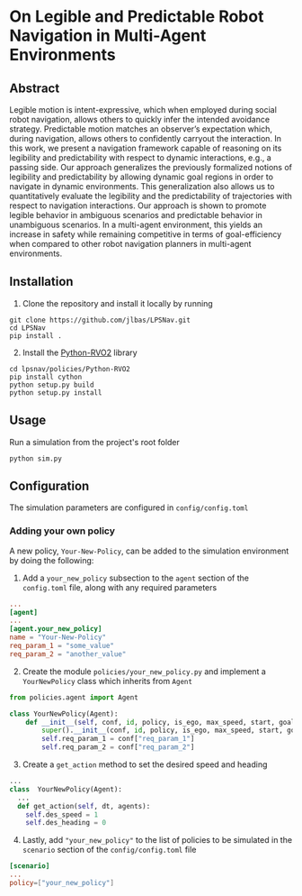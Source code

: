 # On Legible and Predictable Robot Navigation in Multi-Agent Environments

## Abstract
Legible motion is intent-expressive, which when employed during social robot navigation, allows others to quickly infer the intended avoidance strategy. Predictable motion matches an observer’s expectation which, during navigation, allows others to confidently carryout the interaction. In this work, we present a navigation framework capable of reasoning on its legibility and predictability with respect to dynamic interactions, e.g., a passing side. Our approach generalizes the previously formalized notions of legibility and predictability by allowing dynamic goal regions in order to navigate in dynamic environments. This generalization also allows us to quantitatively evaluate the legibility and the predictability of trajectories with respect to navigation interactions. Our approach is shown to promote legible behavior in ambiguous scenarios and predictable behavior in unambiguous scenarios. In a multi-agent environment, this yields an increase in safety while remaining competitive in terms of goal-efficiency when compared to other robot navigation planners in multi-agent environments.

## Installation
1. Clone the repository and install it locally by running
```shell
git clone https://github.com/jlbas/LPSNav.git
cd LPSNav
pip install .
```
2. Install the [Python-RVO2](https://github.com/sybrenstuvel/Python-RVO2) library
```shell
cd lpsnav/policies/Python-RVO2
pip install cython
python setup.py build
python setup.py install
```

## Usage
Run a simulation from the project's root folder
```shell
python sim.py
```

## Configuration
The simulation parameters are configured in `config/config.toml`

### Adding your own policy
A new policy, `Your-New-Policy`, can be added to the simulation environment by doing the following:
1. Add a `your_new_policy` subsection to the `agent` section of the `config.toml` file, along with any required parameters
```toml
...
[agent]
...
[agent.your_new_policy]
name = "Your-New-Policy"
req_param_1 = "some_value"
req_param_2 = "another_value"
```
2. Create the module `policies/your_new_policy.py` and implement a `YourNewPolicy` class which inherits from `Agent`
```python
from policies.agent import Agent

class YourNewPolicy(Agent):
    def __init__(self, conf, id, policy, is_ego, max_speed, start, goal, rng):
        super().__init__(conf, id, policy, is_ego, max_speed, start, goal, rng)
        self.req_param_1 = conf["req_param_1"]
        self.req_param_2 = conf["req_param_2"]
```
3. Create a `get_action` method to set the desired speed and heading
```python
...
class  YourNewPolicy(Agent):
  ...
  def get_action(self, dt, agents):
    self.des_speed = 1
    self.des_heading = 0
```
4. Lastly, add `"your_new_policy"` to the list of policies to be simulated in the `scenario` section of the `config/config.toml` file
```toml
[scenario]
...
policy=["your_new_policy"]
```

